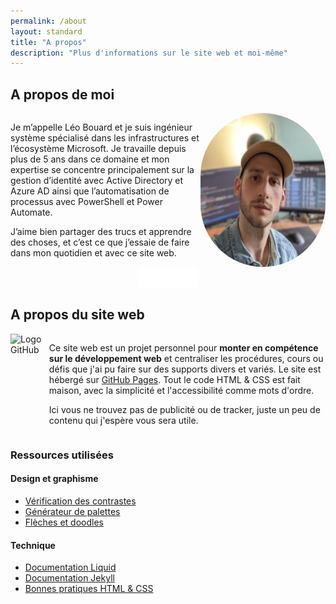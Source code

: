 ```yaml
---
permalink: /about
layout: standard
title: "A propos"
description: "Plus d'informations sur le site web et moi-même"
---
```


## A propos de moi

<div style="display: flex;">
    <div>
        <p>Je m’appelle Léo Bouard et je suis ingénieur système spécialisé dans les infrastructures et l’écosystème Microsoft. Je travaille depuis plus de 5 ans dans ce domaine et mon expertise se concentre principalement sur la gestion d’identité avec Active Directory et Azure AD ainsi que l’automatisation de processus avec PowerShell et Power Automate.</p>
        <p>J’aime bien partager des trucs et apprendre des choses, et c’est ce que j’essaie de faire dans mon quotidien et avec ce site web.</p>
    </div>
    <img src="/assets/images/profile-picture.jpg" alt="Photo de profil" style="border-radius: 100px;">
</div>

<!-- Personnal links section -->

<div style="display: flex; justify-content: center;">
    <a href="{{ site.linkedin }}" target="_blank"><img src="/assets/images/linkedin.svg" alt="Profil LinkedIn" width="32px"></a>
    <a href="/cv"><img src="/assets/images/resume.svg" alt="Mon CV" width="32px"></a>
    <a href="mailto:{{ site.emailAddress }}"><img src="/assets/images/email.svg" alt="M'envoyez un email" width="32px"></a>
</div>

## A propos du site web

<div style="display: flex;">
    <img src="https://cdn-icons-png.flaticon.com/512/25/25231.png" alt="Logo GitHub" width="300px;">
    <div>
        <p>Ce site web est un projet personnel pour <b>monter en compétence sur le développement web</b> et centraliser les procédures, cours ou défis que j'ai pu faire sur des supports divers et variés. Le site est hébergé sur <a href="https://docs.github.com/en/pages" target="_blank">GitHub Pages</a>. Tout le code HTML & CSS est fait maison, avec la simplicité et l'accessibilité comme mots d'ordre.</p>
        <p>Ici vous ne trouvez pas de publicité ou de tracker, juste un peu de contenu qui j'espère vous sera utile.</p>
    </div>
</div>

### Ressources utilisées

#### Design et graphisme

- [Vérification des contrastes](https://color.adobe.com/fr/create/color-contrast-analyzer)
- [Générateur de palettes](https://coolors.co/generate)
- [Flèches et doodles](https://www.highlights.design/)

#### Technique

- [Documentation Liquid](https://shopify.github.io/liquid/)
- [Documentation Jekyll](https://jekyllrb.com/docs/)
- [Bonnes pratiques HTML & CSS](https://pagespeed.web.dev/)
